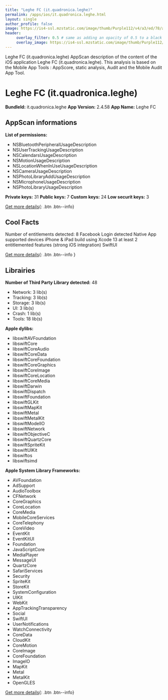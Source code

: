 ```yaml
---
title: "Leghe FC (it.quadronica.leghe)"
permalink: /apps/ios/it.quadronica.leghe.html
layout: single
author_profile: false
image: https://is4-ssl.mzstatic.com/image/thumb/Purple112/v4/a3/ed/78/a3ed78fd-2be1-3aec-2e19-e9942f3d7c67/AppIcon-0-0-1x_U007emarketing-0-0-0-10-0-0-sRGB-0-0-0-GLES2_U002c0-512MB-85-220-0-0.png/512x512bb.jpg
header: 
     overlay_filter: 0.5 # same as adding an opacity of 0.5 to a black background
     overlay_image: https://is4-ssl.mzstatic.com/image/thumb/Purple112/v4/a3/ed/78/a3ed78fd-2be1-3aec-2e19-e9942f3d7c67/AppIcon-0-0-1x_U007emarketing-0-0-0-10-0-0-sRGB-0-0-0-GLES2_U002c0-512MB-85-220-0-0.png/512x512bb.jpg
---
```

Leghe FC (it.quadronica.leghe) AppScan description of the content of the iOS application Leghe FC (it.quadronica.leghe). This analysis is based on the Mobile App Tools : AppScore, static analysis, Audit and the Mobile Audit App Tool.

# Leghe FC (it.quadronica.leghe)

**BundleId:** it.quadronica.leghe
**App Version:** 2.4.58
**App Name:** Leghe FC


## AppScan informations 

**List of permissions:** 
- NSBluetoothPeripheralUsageDescription
- NSUserTrackingUsageDescription
- NSCalendarsUsageDescription
- NSMotionUsageDescription
- NSLocationWhenInUseUsageDescription
- NSCameraUsageDescription
- NSPhotoLibraryAddUsageDescription
- NSMicrophoneUsageDescription
- NSPhotoLibraryUsageDescription
  
  
**Private keys:** 31
**Public keys:** 7
**Custom keys:** 24
**Low securit keys:** 3
  
[Get more details](/pricing.html){: .btn .btn--info}

## Cool Facts

Number of entitlements detected: 8
Facebook Login detected
Native App
supported devices iPhone & iPad
build using Xcode 13
at least 2 entitlemented features (strong iOS integration)
SwiftUI
  
[Get more details](/pricing.html){: .btn .btn--info }

## Librairies 
**Number of Third Party Library detected:** 48
- Network: 3 lib(s)
- Tracking: 3 lib(s)
- Storage: 3 lib(s)
- UI: 3 lib(s)
- Crash: 1 lib(s)
- Tools: 18 lib(s)


**Apple dylibs:**
- libswiftAVFoundation
- libswiftCore
- libswiftCoreAudio
- libswiftCoreData
- libswiftCoreFoundation
- libswiftCoreGraphics
- libswiftCoreImage
- libswiftCoreLocation
- libswiftCoreMedia
- libswiftDarwin
- libswiftDispatch
- libswiftFoundation
- libswiftGLKit
- libswiftMapKit
- libswiftMetal
- libswiftMetalKit
- libswiftModelIO
- libswiftNetwork
- libswiftObjectiveC
- libswiftQuartzCore
- libswiftSpriteKit
- libswiftUIKit
- libswiftos
- libswiftsimd


**Apple System Library Frameworks:**
- AVFoundation
- AdSupport
- AudioToolbox
- CFNetwork
- CoreGraphics
- CoreLocation
- CoreMedia
- MobileCoreServices
- CoreTelephony
- CoreVideo
- EventKit
- EventKitUI
- Foundation
- JavaScriptCore
- MediaPlayer
- MessageUI
- QuartzCore
- SafariServices
- Security
- SpriteKit
- StoreKit
- SystemConfiguration
- UIKit
- WebKit
- AppTrackingTransparency
- Social
- SwiftUI
- UserNotifications
- WatchConnectivity
- CoreData
- CloudKit
- CoreMotion
- CoreImage
- CoreFoundation
- ImageIO
- MapKit
- Metal
- MetalKit
- OpenGLES


  
[Get more details](/pricing.html){: .btn .btn--info}

